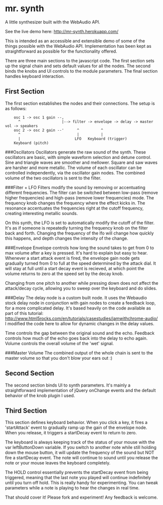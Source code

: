 mr. synth
=======

A little synthesizer built with the WebAudio API.

See the live demo here: http://mr-synth.herokuapp.com/

This is intended as an accessible and extensible demo of some of the things possible with the WebAudio API. Implementation has been kept as straightforward as possible for the functionality offered.

There are three main sections to the javascript code. The first section sets up the signal chain and sets default values for all the nodes. The second binds the knobs and UI controls to the module parameters. The final section handles keyboard interaction.

First Section
---

The first section establishes the nodes and their connections. The setup is as follows:

        osc 1 -> osc 1 gain --,
          ^                   |--> filter -> envelope -> delay -> master vol -> speakers
        osc 2 -> osc 2 gain --'      ^          ^
          ^                          |          |
          |                         LFO   Keyboard (trigger)
        Keyboard (pitch)


###Oscillators
Oscillators generate the raw sound of the synth. These oscillators are basic, with simple waveform selection and detune control. Sine and triangle waves are smoother and mellower. Square and saw waves are harsher and more metallic. The volume of each oscillator can be controlled independently, via the oscillator gain nodes. The combined volume of the two oscillators is sent to the filter.

###Filter + LFO
Filters modify the sound by removing or accentuating different frequencies. The filter can be switched between low-pass (remove higher frequencies) and high-pass (remove lower frequencies) mode. The frequency knob changes the frequency where the effect kicks in. The resonance accentuates the frequencies right at the cutoff frequency, creating interesting metallic sounds.

On this synth, the LFO is set to automatically modify the cutoff of the filter. It's as if someone is repeatedly turning the frequency knob on the filter back and forth. Changing the frequency of the lfo will change how quickly this happens, and depth changes the intensity of the change.

###Envelope
Envelope controls how long the sound takes to get from 0 to max volume after a key is pressed. It's hard to explain but easy to hear.
Whenever a start attack event is fired, the envelope gain node gets gradually turned from 0 to full at the speed determined by the attack dial. It will stay at full until a start decay event is recieved, at which point the volume returns to zero at the speed set by the decay knob. 

Changing from one pitch to another while pressing down does not affect the attack/decay cycle, allowing you to sweep over the keyboard and do slides.

###Delay
The delay node is a custom built node. It uses the Webaudio stock delay node in conjunction with gain nodes to create a feedback loop, for a more complicated delay. It's based heavily on the code available as part of this tutorial: http://www.html5rocks.com/en/tutorials/casestudies/jamwithchrome-audio/ I modified the code here to allow for dynamic changes in the delay values.

Time controls the gap between the original sound and the echo. Feedback controls how much of the echo goes back into the delay to echo again. Volume controls the overall volume of the 'wet' signal.

###Master Volume
The combined output of the whole chain is sent to the master volume so that you don't blow your ears out :)

Second Section
---

The second section binds UI to synth parameters. It's mainly a straightforward implementation of jQuery onChange events and the default behavior of the knob plugin I used.

Third Section
---

This section defines keyboard behavior. When you click a key, it fires a 'startAttack' event to gradually ramp up the gain of the envelope node. When you release, it triggers a startDecay event to return to zero.

The keyboard is always keeping track of the status of your mouse with the var leftButtonDown variable. If you switch to another note while still holding down the mouse button, it will update the frequency of the sound but NOT fire a startDecay event. The note will continue to sound until you release the note or your mouse leaves the keyboard completely.

The HOLD control essentially prevents the startDecay event from being triggered, meaning that the last note you played will continue indefinitely until you turn off hold. This is really handy for experimenting. You can tweak parameters while a note is playing to hear the changes in real time.


That should cover it! Please fork and experiment! Any feedback is welcome.
